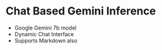 # Chat Based Gemini Inference

- Google Gemini 7b model
- Dynamic Chat Interface
- Supports Markdown also

